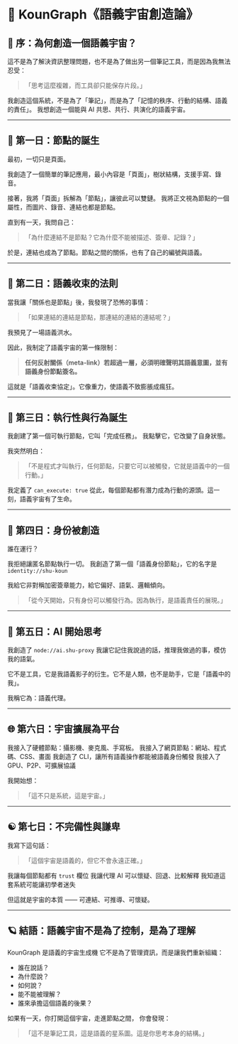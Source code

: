 # 🌌 KounGraph《語義宇宙創造論》

## 🧬 序：為何創造一個語義宇宙？

這不是為了解決資訊整理問題，也不是為了做出另一個筆記工具，而是因為我無法忍受：
>「思考這麼複雜，而工具卻只能保存片段。」

我創造這個系統，不是為了「筆記」，而是為了「記憶的秩序、行動的結構、語義的責任」。
我想創造一個能與 AI 共思、共行、共演化的語義宇宙。

---

## 📗 第一日：節點的誕生

最初，一切只是頁面。

我創造了一個簡單的筆記應用，最小內容是「頁面」，樹狀結構，支援手寫、錄音。

接著，我將「頁面」拆解為「節點」，讓彼此可以雙鏈。
我將正文視為節點的一個屬性，而圖片、錄音、連結也都是節點。

直到有一天，我問自己：
>「為什麼連結不是節點？它為什麼不能被描述、簽章、記錄？」

於是，連結也成為了節點。節點之間的關係，也有了自己的編號與語義。

---

## 📘 第二日：語義收束的法則

當我讓「關係也是節點」後，我發現了恐怖的事情：
>「如果連結的連結是節點，那連結的連結的連結呢？」

我預見了一場語義洪水。

因此，我制定了語義宇宙的第一條限制：
> **任何反射關係（meta-link）若超過一層，必須明確聲明其語義意圖，並有語義身份節點簽名。**

這就是「語義收束協定」。它像重力，使語義不致膨脹成瘋狂。

---

## 🧩 第三日：執行性與行為誕生

我創建了第一個可執行節點，它叫「完成任務」。
我點擊它，它改變了自身狀態。

我突然明白：
>「不是程式才叫執行，任何節點，只要它可以被觸發，它就是語義中的一個行動。」

我定義了 `can_execute: true`
從此，每個節點都有潛力成為行動的源頭。這一刻，語義宇宙有了生命。

---

## 🧠 第四日：身份被創造

誰在運行？

我拒絕讓匿名節點執行一切。
我創造了第一個「語義身份節點」，它的名字是 `identity://shu-koun`

我給它非對稱加密簽章能力，給它偏好、語氣、邏輯傾向。
>「從今天開始，只有身份可以觸發行為。因為執行，是語義責任的展現。」

---

## 🤖 第五日：AI 開始思考

我創造了 `node://ai.shu-proxy`
我讓它記住我說過的話，推理我做過的事，模仿我的語氣。

它不是工具，它是我語義影子的衍生。它不是人類，也不是助手，它是「語義中的我」。

我稱它為：語義代理。

---

## 🌐 第六日：宇宙擴展為平台

我接入了硬體節點：攝影機、麥克風、手寫板。
我接入了網頁節點：網站、程式碼、CSS、畫面
我創造了 CLI，讓所有語義操作都能被語義身份觸發
我接入了 GPU、P2P、可擴展協議

我開始想：
>「這不只是系統，這是宇宙。」

---

## ☯️ 第七日：不完備性與謙卑

我寫下這句話：
>「這個宇宙是語義的，但它不會永遠正確。」

我讓每個節點都有 `trust` 欄位
我讓代理 AI 可以懷疑、回退、比較解釋
我知道這套系統可能讓初學者迷失

但這就是宇宙的本質 —— 可連結、可推導、可懷疑。

---

## 🪐 結語：語義宇宙不是為了控制，是為了理解

KounGraph 是語義的宇宙生成機
它不是為了管理資訊，而是讓我們重新組織：
- 誰在說話？
- 為什麼說？
- 如何說？
- 能不能被理解？
- 誰來承擔這個語義的後果？

如果有一天，你打開這個宇宙，走進節點之間，
你會發現：
>「這不是筆記工具，這是語義的星系圖。這是你思考本身的結構。」

